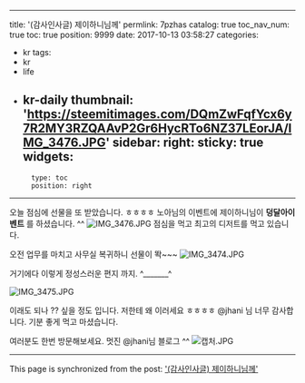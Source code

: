 
---
title: '(감사인사글) 제이하니님께'
permlink: 7pzhas
catalog: true
toc_nav_num: true
toc: true
position: 9999
date: 2017-10-13 03:58:27
categories:
- kr
tags:
- kr
- life
- kr-daily
thumbnail: 'https://steemitimages.com/DQmZwFqfYcx6y7R2MY3RZQAAvP2Gr6HycRTo6NZ37LEorJA/IMG_3476.JPG'
sidebar:
    right:
        sticky: true
widgets:
    -
        type: toc
        position: right
---


오늘 점심에  선물을 또 받았습니다. ㅎㅎㅎㅎ
노아님의 이벤트에 제이하니님이 **덩달아이벤트** 를 하셨습니다. ^^ 
![IMG_3476.JPG](https://steemitimages.com/DQmZwFqfYcx6y7R2MY3RZQAAvP2Gr6HycRTo6NZ37LEorJA/IMG_3476.JPG)
점심을 먹고 최고의 디저트를 먹고 있습니다. 

오전 업무를 마치고 사무실 복귀하니 선물이 똭~~~
![IMG_3474.JPG](https://steemitimages.com/DQmY18imZALQo3tkEjzDxkGgvLTEgkZJ9jsrWg4SC4n5Dd1/IMG_3474.JPG)

거기에다 이렇게 정성스러운 편지 까지. ^_______^

![IMG_3475.JPG](https://steemitimages.com/DQmVMRRpNbZc1cFn1KJVv2HDwwzfsyaXawqS2oMzmcZ5uWM/IMG_3475.JPG)

이래도 되나 ?? 싶을 정도 입니다.  저한테 왜 이러세요 ㅎㅎㅎㅎ
@jhani 님 너무 감사합니다. 기분 좋게 먹고 마셨습니다. 

여러분도 한번 방문해보세요. 멋진 @jhani님 블로그 ^^
![캡처.JPG](https://steemitimages.com/DQmYcaikxBCgc5N5LANK6TAaYQiTXeu56D2Bw3RZv9tAjgQ/%EC%BA%A1%EC%B2%98.JPG)

- - -

This page is synchronized from the post: ['(감사인사글) 제이하니님께'](https://steemit.com/@kingbit/7pzhas)

